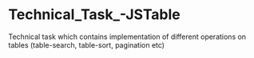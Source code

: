 # Technical_Task_-JSTable
Technical task which contains implementation of different operations on tables (table-search, table-sort, pagination etc)
